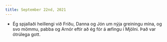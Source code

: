 ```yaml
---
title: September 22nd, 2021
---
```


- Ég spjallaði heillengi við Fríðu, Danna og Jón um nýja greiningu mína, og svo mömmu, pabba og Arnór eftir að ég fór á æfingu í Mjölni. Það var ótrúlega gott.
